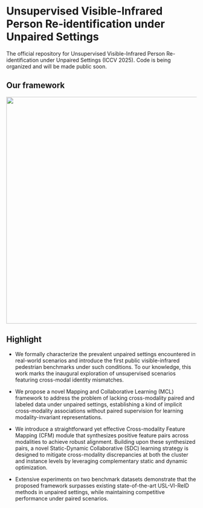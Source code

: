 # Unsupervised Visible-Infrared Person Re-identification under Unpaired Settings
The official repository for Unsupervised Visible-Infrared Person Re-identification under Unpaired Settings (ICCV 2025). Code is being organized and will be made public soon.

## Our framework
<p align="center">
  <img src="https://github.com/user-attachments/assets/77cb2033-bf38-4c25-9847-32bac577954f" width="600"/>
</p>

## Highlight
- We formally characterize the prevalent unpaired settings encountered in real-world scenarios and introduce the first public visible-infrared pedestrian benchmarks under such conditions. To our knowledge, this work marks the inaugural exploration of unsupervised scenarios featuring cross-modal identity mismatches.

- We propose a novel Mapping and Collaborative Learning (MCL) framework to address the problem of lacking cross-modality paired and labeled data under unpaired settings, establishing a kind of implicit cross-modality associations without paired supervision for learning modality-invariant representations. 

- We introduce a straightforward yet effective Cross-modality Feature Mapping (CFM) module that synthesizes positive feature pairs across modalities to achieve robust alignment. Building upon these synthesized pairs, a novel Static-Dynamic Collaborative (SDC) learning strategy is designed to mitigate cross-modality discrepancies at both the cluster and instance levels by leveraging complementary static and dynamic optimization.

- Extensive experiments on two benchmark datasets demonstrate that the proposed framework surpasses existing state-of-the-art USL-VI-ReID methods in unpaired settings, while maintaining competitive performance under paired scenarios.
